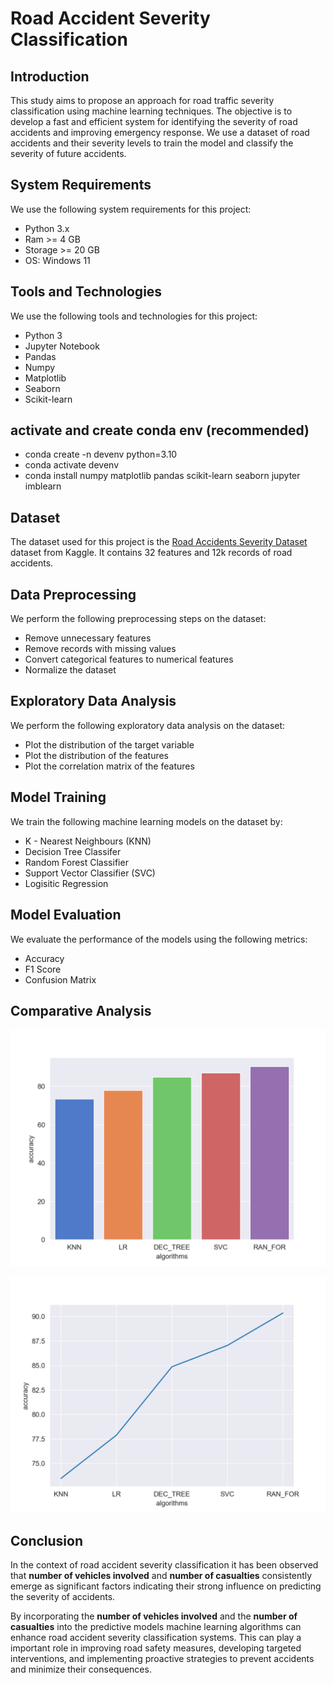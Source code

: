 # Road Accident Severity Classification

## Introduction

This study aims to propose an approach for road traffic severity classification using
machine learning techniques. The objective is to develop a fast and efficient system for
identifying the severity of road accidents and improving emergency response. We use a dataset of road accidents and their severity levels to train the model and classify the severity of future accidents.

## System Requirements

We use the following system requirements for this project:

- Python 3.x
- Ram >= 4 GB
- Storage >= 20 GB
- OS: Windows 11

## Tools and Technologies

We use the following tools and technologies for this project:

- Python 3
- Jupyter Notebook
- Pandas
- Numpy
- Matplotlib
- Seaborn
- Scikit-learn

## activate and create conda env (recommended)

- conda create -n devenv python=3.10
- conda activate devenv
- conda install numpy matplotlib pandas scikit-learn seaborn jupyter imblearn

## Dataset

The dataset used for this project is the [Road Accidents Severity Dataset](https://www.kaggle.com/datasets/kanuriviveknag/road-accidents-severity-dataset) dataset from Kaggle. It contains 32 features and 12k records of road accidents.

## Data Preprocessing

We perform the following preprocessing steps on the dataset:

- Remove unnecessary features
- Remove records with missing values
- Convert categorical features to numerical features
- Normalize the dataset

## Exploratory Data Analysis

We perform the following exploratory data analysis on the dataset:

- Plot the distribution of the target variable
- Plot the distribution of the features
- Plot the correlation matrix of the features

## Model Training

We train the following machine learning models on the dataset by:

- K - Nearest Neighbours (KNN)
- Decision Tree Classifer
- Random Forest Classifier
- Support Vector Classifier (SVC)
- Logisitic Regression

## Model Evaluation

We evaluate the performance of the models using the following metrics:

- Accuracy
- F1 Score
- Confusion Matrix

## Comparative Analysis

![no-alt-text](results/comparative-analysis_BG.png)

![no-alt-text](results/comparative-analysis_LP.png)

## Conclusion

In the context of road accident severity classification it has been observed that __number of vehicles involved__ and __number of casualties__ consistently emerge as significant factors indicating their strong influence on predicting the severity of accidents.

By incorporating the __number of vehicles involved__ and the __number of casualties__ into the predictive models machine learning algorithms can enhance road accident severity classification systems. This can play a important role in improving road safety measures, developing targeted interventions, and implementing proactive strategies to prevent accidents and minimize
their consequences.
